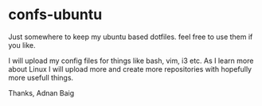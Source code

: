 # confs-ubuntu
Just somewhere to keep my ubuntu based dotfiles. feel free to use them if you like.

I will upload my config files for things like bash, vim, i3 etc. As I learn more about Linux I will upload more and create more repositories with hopefully more usefull things.

Thanks,
Adnan Baig
